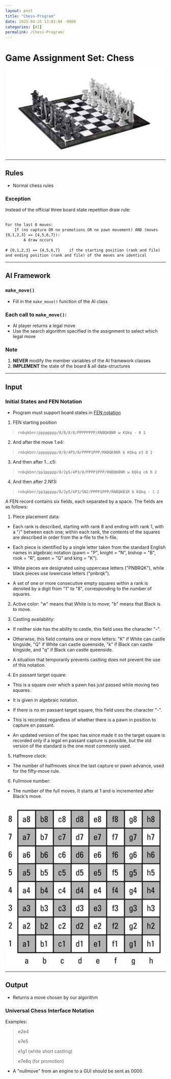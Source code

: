 ```yaml
---
layout: post
title: "Chess-Program"
date: 2025-04-25 13:03:04 -0000
categories: [AI]
permalink: /Chess-Program/
---
```


# Game Assignment Set: Chess

![](../assets/_img/2025-04-25-13-10-49.png)


---

## Rules

* Normal chess rules

### Exception

Instead of the official three board state repetition draw rule:

```

For the last 8 moves:
    If (no capture OR no promotions OR no pawn movement) AND (moves {0,1,2,3} == {4,5,6,7}):
        A draw occurs

# {0,1,2,3} == {4,5,6,7}    if the starting position (rank and file) and ending position (rank and file) of the moves are identical
```

---

## AI Framework

### `make_move()`

* Fill in the `make_move()` function of the AI class

### Each call to `make_move()`:

* AI player returns a legal move
* Use the search algorithm specified in the assignment to select which legal move

### Note

1. **NEVER** modify the member variables of the AI framework classes
2. **IMPLEMENT** the state of the board & all data-structures

---

## Input

### Initial States and FEN Notation

* Program must support board states in [FEN notation](https://en.wikipedia.org/wiki/Forsyth–Edwards_Notation)

1. FEN starting position

> `rnbqkbnr/pppppppp/8/8/8/8/PPPPPPPP/RNBQKBNR w KQkq - 0 1`

2. And after the move 1.e4:

> `rnbqkbnr/pppppppp/8/8/4P3/8/PPPP1PPP/RNBQKBNR b KQkq e3 0 1`

3. And then after 1...c5:

> `rnbqkbnr/pp1ppppp/8/2p5/4P3/8/PPPP1PPP/RNBQKBNR w KQkq c6 0 2`

4. And then after 2.Nf3:

> `rnbqkbnr/pp1ppppp/8/2p5/4P3/5N2/PPPP1PPP/RNBQKB1R b KQkq - 1 2`

A FEN record contains six fields, each separated by a space. The fields are as follows:

1. Piece placement data: 

* Each rank is described, starting with rank 8 and ending with rank 1, with a "/" between each one; within each rank, the contents of the squares are described in order from the a-file to the h-file. 

* Each piece is identified by a single letter taken from the standard English names in algebraic notation (pawn = "P", knight = "N", bishop = "B", rook = "R", queen = "Q" and king = "K").

*  White pieces are designated using uppercase letters ("PNBRQK"), while black pieces use lowercase letters ("pnbrqk"). 
  
*  A set of one or more consecutive empty squares within a rank is denoted by a digit from "1" to "8", corresponding to the number of squares.

2. Active color: "w" means that White is to move; "b" means that Black is to move.

3. Castling availability: 

* If neither side has the ability to castle, this field uses the character "-". 

* Otherwise, this field contains one or more letters: "K" if White can castle kingside, "Q" if White can castle queenside, "k" if Black can castle kingside, and "q" if Black can castle queenside. 

* A situation that temporarily prevents castling does not prevent the use of this notation.

4. En passant target square: 

* This is a square over which a pawn has just passed while moving two squares.

*  It is given in algebraic notation. 

*  If there is no en passant target square, this field uses the character "-". 

* This is recorded regardless of whether there is a pawn in position to capture en passant. 

* An updated version of the spec has since made it so the target square is recorded only if a legal en passant capture is possible, but the old version of the standard is the one most commonly used.

5. Halfmove clock:

* The number of halfmoves since the last capture or pawn advance, used for the fifty-move rule.

6. Fullmove number: 

* The number of the full moves. It starts at 1 and is incremented after Black's move.

![](../assets/_img/2025-04-25-13-31-47.png)

---

## Output

* Returns a move chosen by our algorithm

### Universal Chess Interface Notation

Examples: 

> e2e4
> 
> e7e5
> 
> e1g1 (white short castling)
> 
> e7e8q (for promotion)


* A "nullmove" from an engine to a GUI should be sent as 0000.